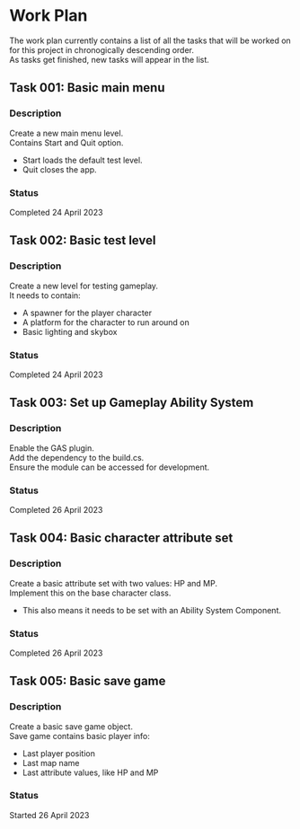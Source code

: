 # Work Plan
The work plan currently contains a list of all the tasks that will be worked on for this project in chronogically descending order.  
As tasks get finished, new tasks will appear in the list.  


## Task 001: Basic main menu

### Description
Create a new main menu level.  
Contains Start and Quit option.  
- Start loads the default test level.
- Quit closes the app.

### Status
Completed 24 April 2023  


## Task 002: Basic test level

### Description
Create a new level for testing gameplay.  
It needs to contain:
- A spawner for the player character
- A platform for the character to run around on
- Basic lighting and skybox

### Status
Completed 24 April 2023  


## Task 003: Set up Gameplay Ability System

### Description
Enable the GAS plugin.  
Add the dependency to the build.cs.  
Ensure the module can be accessed for development.  

### Status
Completed 26 April 2023  


## Task 004: Basic character attribute set

### Description
Create a basic attribute set with two values: HP and MP.  
Implement this on the base character class.
- This also means it needs to be set with an Ability System Component.

### Status
Completed 26 April 2023  


## Task 005: Basic save game

### Description
Create a basic save game object.  
Save game contains basic player info:
- Last player position
- Last map name
- Last attribute values, like HP and MP

### Status
Started 26 April 2023  
